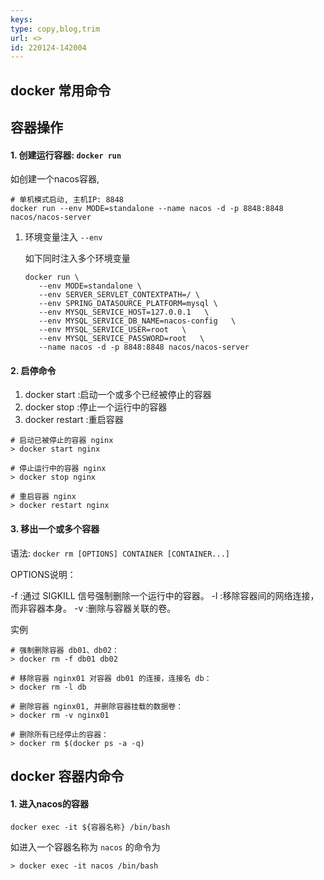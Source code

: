 ```yaml
---
keys: 
type: copy,blog,trim
url: <>
id: 220124-142004
---
```


## docker 常用命令


## 容器操作

#### 1. 创建运行容器: `docker run`

如创建一个nacos容器, 

   ```shell
   # 单机模式启动, 主机IP: 8848
   docker run --env MODE=standalone --name nacos -d -p 8848:8848 nacos/nacos-server
   ```

1. 环境变量注入 `--env`

   如下同时注入多个环境变量

   ```shell
   docker run \
      --env MODE=standalone \
      --env SERVER_SERVLET_CONTEXTPATH=/ \
      --env SPRING_DATASOURCE_PLATFORM=mysql \
      --env MYSQL_SERVICE_HOST=127.0.0.1   \
      --env MYSQL_SERVICE_DB_NAME=nacos-config   \
      --env MYSQL_SERVICE_USER=root   \
      --env MYSQL_SERVICE_PASSWORD=root   \
      --name nacos -d -p 8848:8848 nacos/nacos-server 
   ```

#### 2. 启停命令

1. docker start :启动一个或多个已经被停止的容器
2. docker stop :停止一个运行中的容器
3. docker restart :重启容器

```shell
# 启动已被停止的容器 nginx
> docker start nginx

# 停止运行中的容器 nginx
> docker stop nginx

# 重启容器 nginx
> docker restart nginx
```

#### 3. 移出一个或多个容器

语法: `docker rm [OPTIONS] CONTAINER [CONTAINER...]`

OPTIONS说明：

   -f :通过 SIGKILL 信号强制删除一个运行中的容器。
   -l :移除容器间的网络连接，而非容器本身。
   -v :删除与容器关联的卷。

实例

   ```shell
   # 强制删除容器 db01、db02：
   > docker rm -f db01 db02

   # 移除容器 nginx01 对容器 db01 的连接，连接名 db：
   > docker rm -l db 

   # 删除容器 nginx01, 并删除容器挂载的数据卷：
   > docker rm -v nginx01
   
   # 删除所有已经停止的容器：
   > docker rm $(docker ps -a -q)
   ```


## docker 容器内命令

#### 1. 进入nacos的容器

`docker exec -it ${容器名称} /bin/bash`

   如进入一个容器名称为 `nacos` 的命令为

   ```shell
   > docker exec -it nacos /bin/bash
   ```

